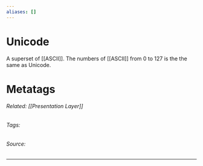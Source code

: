 ```yaml
---
aliases: []
---
```

# Unicode
A superset of [[ASCII]]. The numbers of [[ASCII]] from 0 to 127 is the the same as Unicode. 



# Metatags
###### Related: [[Presentation Layer]]
###### Tags: 
###### Source: 

---
